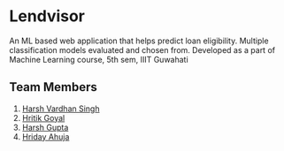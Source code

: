 # Lendvisor
An ML based web application that helps predict loan eligibility. Multiple classification models evaluated and chosen from. Developed as a part of Machine Learning course, 5th sem, IIIT Guwahati
## Team Members
1. [Harsh Vardhan Singh](https://github.com/Harshv140702)
2. [Hritik Goyal](https://github.com/liberty-1776)
3. [Harsh Gupta](https://github.com/Harshgupta5901)
4. [Hriday Ahuja](https://github.com) 
